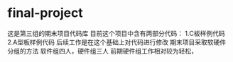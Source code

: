 # final-project
这是第三组的期末项目代码库
目前这个项目中含有两部分代码：
1.C板样例代码
2.A型板样例代码
后续工作是在这个基础上对代码进行修改
期末项目采取软硬件分组的方法
软件组四人，硬件组三人
前期硬件组工作相对较为轻松，
